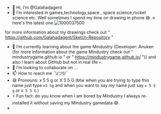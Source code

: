 - 👋 Hi, I’m @Galahadagent
- 👀 I’m interested in games,technology,space , space science,rocket science etc. Well sometimes I spend my time on drawing in phone 😅 -> here's the latest one ![1000037500](https://github.com/Galahadagent/Galahadagent/assets/161305918/75e6dfca-be8f-41b9-84ed-65998ba5b84b)

 for more information about my drawings check out " https://github.com/Galahadagent/Sketch-Repository "

- 🌱 I’m currently learning about the game Mindustry {Developer: Anuken (for more information about the game Mindustry check out " mindustrygame.github.io " or " https://mindustrygame.github.io/ ")} and also I learn about GitHub but not in real life 💀.
- 💞️ I’m looking to collaborate on ...
- 📫 How to reach me ¯⁠\⁠_⁠(⁠ツ⁠)⁠_⁠/⁠¯
- 😄 Pronouns: x 5 5 g or X 5 5 G (btw when you are trying to type this name just type ```x5 5g``` and when you want to say my name just say ```x 5 5 g``` or ```X 5 5 G``` )
- ⚡ Fun fact: do you know when I am bored by Mindustry I always re-installed it without saving my Mindustry gamedata 😅. 
- 
<!---
Galahadagent/Galahadagent is a ✨ special ✨ repository because its `README.md` (this file) appears on your GitHub profile.
You can click the Preview link to take a look at your changes.
--->
